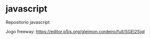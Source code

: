 # javascript
 Repositorio javascript
 
 Jogo freeway: https://editor.p5js.org/gleimon.cordeiro/full/SGEl2Sjql


